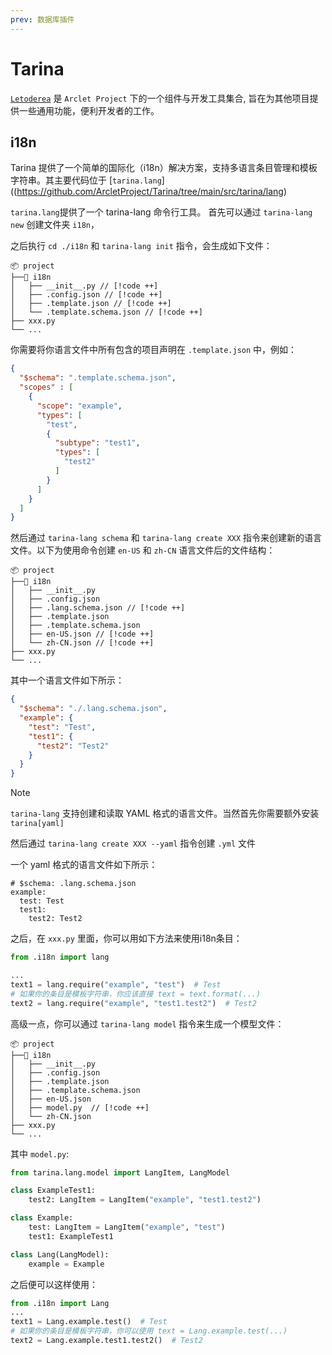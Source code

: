 ```yaml
---
prev: 数据库插件
---
```


# Tarina

[`Letoderea`](https://github.com/ArcletProject/Tarina) 是 `Arclet Project` 下的一个组件与开发工具集合, 旨在为其他项目提供一些通用功能，便利开发者的工作。


## i18n

Tarina 提供了一个简单的国际化（i18n）解决方案，支持多语言条目管理和模板字符串。其主要代码位于 [`tarina.lang`]((https://github.com/ArcletProject/Tarina/tree/main/src/tarina/lang)

`tarina.lang`提供了一个 tarina-lang 命令行工具。 首先可以通过 `tarina-lang new` 创建文件夹 `i18n`，

之后执行 `cd ./i18n` 和 `tarina-lang init` 指令，会生成如下文件：
```txt:no-line-numbers
📦 project
├──📂 i18n
│   ├── __init__.py // [!code ++]
│   ├── .config.json // [!code ++]
│   ├── .template.json // [!code ++]
│   └── .template.schema.json // [!code ++]
├── xxx.py
└── ...
```

你需要将你语言文件中所有包含的项目声明在 `.template.json` 中，例如：

```json title=.template.json
{
  "$schema": ".template.schema.json",
  "scopes" : [
    {
      "scope": "example",
      "types": [
        "test",
        {
          "subtype": "test1",
          "types": [
            "test2"
          ]
        }
      ]
    }
  ]
}
```

然后通过 `tarina-lang schema` 和 `tarina-lang create XXX` 指令来创建新的语言文件。以下为使用命令创建 `en-US` 和 `zh-CN` 语言文件后的文件结构：
```txt:no-line-numbers
📦 project
├──📂 i18n
│   ├── __init__.py
│   ├── .config.json
│   ├── .lang.schema.json // [!code ++]
│   ├── .template.json
│   ├── .template.schema.json
│   ├── en-US.json // [!code ++]
│   └── zh-CN.json // [!code ++]
├── xxx.py
└── ...
```

其中一个语言文件如下所示：

```json title=en-US.json
{
  "$schema": "./.lang.schema.json",
  "example": {
    "test": "Test",
    "test1": {
      "test2": "Test2"
    }
  }
}
```

> [!NOTE]
> `tarina-lang` 支持创建和读取 YAML 格式的语言文件。当然首先你需要额外安装 `tarina[yaml]`
> 
> 然后通过 `tarina-lang create XXX --yaml` 指令创建 `.yml` 文件
>
> 一个 yaml 格式的语言文件如下所示：
> ```yaml:no-line-numbers title=en-US.yml
> # $schema: .lang.schema.json
> example:
>   test: Test
>   test1:
>     test2: Test2
> ```

之后，在 `xxx.py` 里面，你可以用如下方法来使用i18n条目：

```python title=xxx.py
from .i18n import lang

...
text1 = lang.require("example", "test")  # Test
# 如果你的条目是模板字符串，你应该直接 text = text.format(...)
text2 = lang.require("example", "test1.test2")  # Test2
```

高级一点，你可以通过 `tarina-lang model` 指令来生成一个模型文件：

```txt:no-line-numbers
📦 project
├──📂 i18n
│   ├── __init__.py
│   ├── .config.json
│   ├── .template.json
│   ├── .template.schema.json
│   ├── en-US.json
│   ├── model.py  // [!code ++]
│   └── zh-CN.json
├── xxx.py
└── ...
```

其中 `model.py`:

```python title=model.py
from tarina.lang.model import LangItem, LangModel

class ExampleTest1:
    test2: LangItem = LangItem("example", "test1.test2")

class Example:
    test: LangItem = LangItem("example", "test")
    test1: ExampleTest1

class Lang(LangModel):
    example = Example

```

之后便可以这样使用：

```python title=xxx.py
from .i18n import Lang
...
text1 = Lang.example.test()  # Test
# 如果你的条目是模板字符串，你可以使用 text = Lang.example.test(...)
text2 = Lang.example.test1.test2()  # Test2
```
